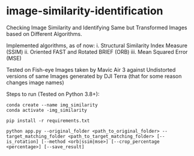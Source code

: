 # image-similarity-identification
Checking Image Similarity and Identifying Same but Transformed Images based on Different Algorithms.

Implemented algorithms, as of now:
    i. Structural Similarity Index Measure (SSIM)
    ii. Oriented FAST and Rotated BRIEF (ORB)
    iii. Mean Squared Error (MSE)

Tested on Fish-eye Images taken by Mavic Air 3 against Undistorted versions of same Images generated by DJI Terra (that for some reason changes image names)

Steps to run (Tested on Python 3.8+):
```
conda create --name img_similarity
conda activate -img_similarity

pip install -r requirements.txt

python app.py --original_folder <path_to_original_folder> --target_matching_folder <path_to_target_matching_folder> [--is_rotation] [--method <orb|ssim|mse>] [--crop_percentage <percentage>] [--save_result]

```
